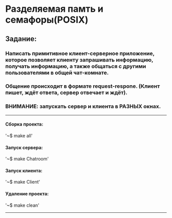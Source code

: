 # Разделяемая памть и семафоры(POSIX)
## Задание:
### Написать примитивное клиент-серверное приложение, которое позволяет клиенту запрашивать информацию, получать информацию, а также общаться с другими пользователями в общей чат-комнате.
### Общение происходит в формате request-respone. (Клиент пишет, ждёт ответа, сервер отвечает и ждёт).
### ВНИМАНИЕ: запускать сервер и клиента в РАЗНЫХ окнах.
____

#### Сборка проекта:

'~$ make all'

#### Запуск сервера:

'~$ make Chatroom'

#### Запуск клиента:

'~$ make Client'

#### Удаление проекта:

'~$ make clean'
____
